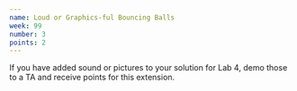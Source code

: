 ```yaml
---
name: Loud or Graphics-ful Bouncing Balls
week: 99
number: 3
points: 2
---
```


If you have added sound or pictures to your solution for Lab 4, demo those to a TA and receive points for this extension.
